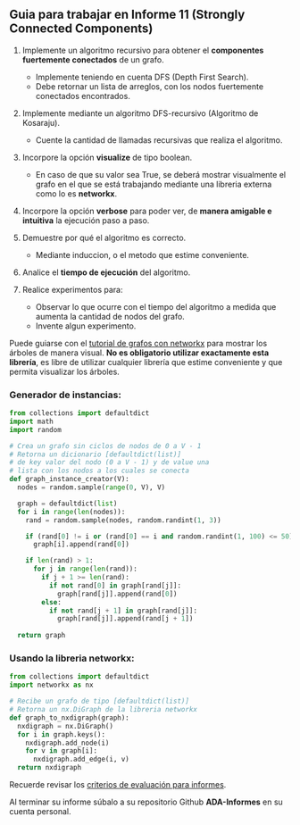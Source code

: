 ## Guia para trabajar en Informe 11 (Strongly Connected Components)

1. Implemente un algoritmo recursivo para obtener el **componentes fuertemente conectados** de un grafo.
    - Implemente teniendo en cuenta DFS (Depth First Search).
    - Debe retornar un lista de arreglos, con los nodos fuertemente conectados encontrados.

2. Implemente mediante un algoritmo DFS-recursivo (Algoritmo de Kosaraju).
    - Cuente la cantidad de llamadas recursivas que realiza el algoritmo.

3. 	Incorpore la opción **visualize** de tipo boolean.
	- En caso de que su valor sea True, se deberá mostrar visualmente el grafo en el que se está trabajando mediante una libreria externa como lo es **networkx**.

4. Incorpore la opción **verbose** para poder ver, de **manera amigable e intuitiva** la ejecución paso a paso.

5. Demuestre por qué el algoritmo es correcto.
    - Mediante induccion, o el metodo que estime conveniente.

6. Analice el **tiempo de ejecución** del algoritmo.

7. Realice experimentos para:
    - Observar lo que ocurre con el tiempo del algoritmo a medida que aumenta la cantidad de nodos del grafo.
    - Invente algun experimento.

Puede guiarse con el [tutorial de grafos con networkx](https://github.com/rilianx/ADA/blob/main/Guías%20para%20Informes/mini-tutoriales/Grafos_con_networkx.ipynb) para mostrar los árboles de manera visual. **No es obligatorio utilizar exactamente esta librería**, es libre de utilizar cualquier librería que estime conveniente y que permita visualizar los árboles.  

### Generador de instancias:

```py
from collections import defaultdict
import math
import random

# Crea un grafo sin ciclos de nodos de 0 a V - 1
# Retorna un dicionario [defaultdict(list)] 
# de key valor del nodo (0 a V - 1) y de value una 
# lista con los nodos a los cuales se conecta
def graph_instance_creator(V):
  nodes = random.sample(range(0, V), V)

  graph = defaultdict(list)
  for i in range(len(nodes)):
    rand = random.sample(nodes, random.randint(1, 3))

    if (rand[0] != i or (rand[0] == i and random.randint(1, 100) <= 50)) and not rand[0] in graph[i]:
      graph[i].append(rand[0])

    if len(rand) > 1:
      for j in range(len(rand)):
        if j + 1 >= len(rand):
          if not rand[0] in graph[rand[j]]:
            graph[rand[j]].append(rand[0])
        else:
          if not rand[j + 1] in graph[rand[j]]:
            graph[rand[j]].append(rand[j + 1])
  
  return graph
```

### Usando la libreria networkx:

```py
from collections import defaultdict
import networkx as nx

# Recibe un grafo de tipo [defaultdict(list)]
# Retorna un nx.DiGraph de la libreria networkx
def graph_to_nxdigraph(graph):
  nxdigraph = nx.DiGraph()
  for i in graph.keys():
    nxdigraph.add_node(i)
    for v in graph[i]:
      nxdigraph.add_edge(i, v)
  return nxdigraph
```

Recuerde revisar los [criterios de evaluación para informes](https://github.com/rilianx/ADA/blob/main/Gu%C3%ADas%20para%20Informes/CriteriosEvaluacion.md).

Al terminar su informe súbalo a su repositorio Github **ADA-Informes** en su cuenta personal.